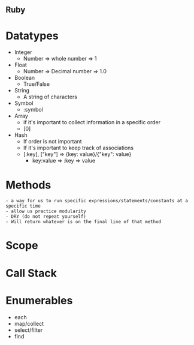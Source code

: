 ## Ruby

# Datatypes

- Integer
    - Number => whole number => 1
- Float
    - Number => Decimal number => 1.0
- Boolean
    - True/False
- String
    - A string of characters
- Symbol
    - :symbol 
- Array
    - if it's important to collect information in a specific order
    - [0]
- Hash
    - If order is not important
    - If it's important to keep track of associations
    - [:key], ["key"] => {key: value}/{"key": value}
        - key:value => :key => value

# Methods
    - a way for us to run specific expressions/statements/constants at a specific time
    - allow us practice modularity 
    - DRY (do not repeat yourself)
    - Will return whatever is on the final line of that method

# Scope
    
# Call Stack

# Enumerables
- each
- map/collect
- select/filter
- find